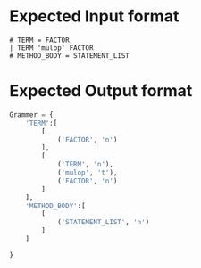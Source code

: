 # Expected Input format

```
# TERM = FACTOR
| TERM 'mulop' FACTOR
# METHOD_BODY = STATEMENT_LIST
```
# Expected Output format

```python
Grammer = {
	'TERM':[
		[
			('FACTOR', 'n')
		],
		[
			('TERM', 'n'),
			('mulop', 't'), 
			('FACTOR', 'n')
		]
	],
	'METHOD_BODY':[
		[
			('STATEMENT_LIST', 'n')
		]
	]

}
``` 

